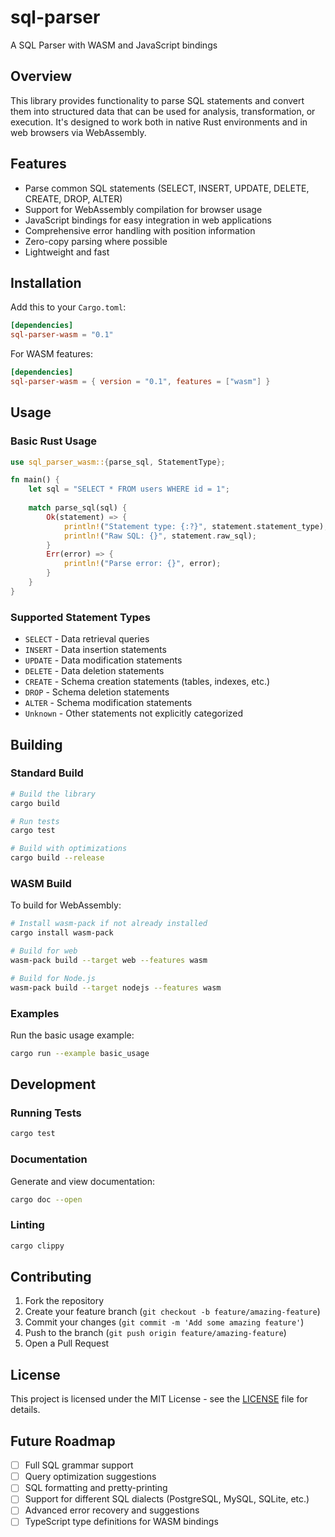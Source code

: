 # sql-parser

A SQL Parser with WASM and JavaScript bindings

## Overview

This library provides functionality to parse SQL statements and convert them into structured data that can be used for analysis, transformation, or execution. It's designed to work both in native Rust environments and in web browsers via WebAssembly.

## Features

- Parse common SQL statements (SELECT, INSERT, UPDATE, DELETE, CREATE, DROP, ALTER)
- Support for WebAssembly compilation for browser usage
- JavaScript bindings for easy integration in web applications
- Comprehensive error handling with position information
- Zero-copy parsing where possible
- Lightweight and fast

## Installation

Add this to your `Cargo.toml`:

```toml
[dependencies]
sql-parser-wasm = "0.1"
```

For WASM features:

```toml
[dependencies]
sql-parser-wasm = { version = "0.1", features = ["wasm"] }
```

## Usage

### Basic Rust Usage

```rust
use sql_parser_wasm::{parse_sql, StatementType};

fn main() {
    let sql = "SELECT * FROM users WHERE id = 1";
    
    match parse_sql(sql) {
        Ok(statement) => {
            println!("Statement type: {:?}", statement.statement_type);
            println!("Raw SQL: {}", statement.raw_sql);
        }
        Err(error) => {
            println!("Parse error: {}", error);
        }
    }
}
```

### Supported Statement Types

- `SELECT` - Data retrieval queries
- `INSERT` - Data insertion statements
- `UPDATE` - Data modification statements
- `DELETE` - Data deletion statements
- `CREATE` - Schema creation statements (tables, indexes, etc.)
- `DROP` - Schema deletion statements
- `ALTER` - Schema modification statements
- `Unknown` - Other statements not explicitly categorized

## Building

### Standard Build

```bash
# Build the library
cargo build

# Run tests
cargo test

# Build with optimizations
cargo build --release
```

### WASM Build

To build for WebAssembly:

```bash
# Install wasm-pack if not already installed
cargo install wasm-pack

# Build for web
wasm-pack build --target web --features wasm

# Build for Node.js
wasm-pack build --target nodejs --features wasm
```

### Examples

Run the basic usage example:

```bash
cargo run --example basic_usage
```

## Development

### Running Tests

```bash
cargo test
```

### Documentation

Generate and view documentation:

```bash
cargo doc --open
```

### Linting

```bash
cargo clippy
```

## Contributing

1. Fork the repository
2. Create your feature branch (`git checkout -b feature/amazing-feature`)
3. Commit your changes (`git commit -m 'Add some amazing feature'`)
4. Push to the branch (`git push origin feature/amazing-feature`)
5. Open a Pull Request

## License

This project is licensed under the MIT License - see the [LICENSE](LICENSE) file for details.

## Future Roadmap

- [ ] Full SQL grammar support
- [ ] Query optimization suggestions
- [ ] SQL formatting and pretty-printing
- [ ] Support for different SQL dialects (PostgreSQL, MySQL, SQLite, etc.)
- [ ] Advanced error recovery and suggestions
- [ ] TypeScript type definitions for WASM bindings
